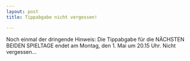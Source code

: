 ```yaml
---
layout: post
title: Tippabgabe nicht vergessen!

---
```


Noch einmal der dringende Hinweis: Die Tippabgabe für die NÄCHSTEN BEIDEN SPIELTAGE endet am Montag, den 1. Mai um 20.15 Uhr. Nicht vergessen...


